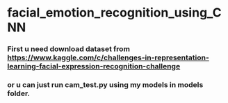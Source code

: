# facial_emotion_recognition_using_CNN

### First u need download dataset from https://www.kaggle.com/c/challenges-in-representation-learning-facial-expression-recognition-challenge 
### or u can just run cam_test.py using my models in models folder.
